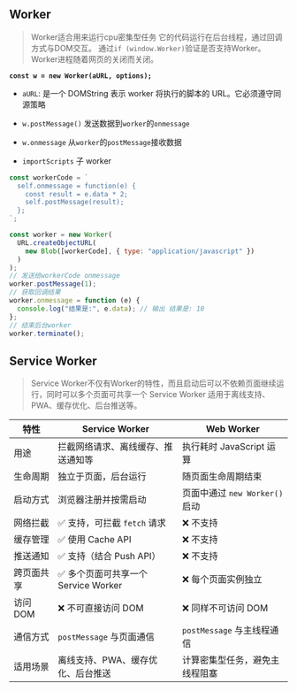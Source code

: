 ## Worker

> Worker适合用来运行cpu密集型任务 它的代码运行在后台线程，通过回调方式与DOM交互。
通过`if (window.Worker)`验证是否支持Worker。Worker进程随着网页的关闭而关闭。



**`const w = new Worker(aURL, options);`**

- `aURL`: 是一个 DOMString 表示 worker 将执行的脚本的 URL。它必须遵守同源策略
- `w.postMessage()` 发送数据到`worker`的`onmessage`
- `w.onmessage` 从`worker`的`postMessage`接收数据

- `importScripts` 子 worker

```js
const workerCode = `
  self.onmessage = function(e) {
    const result = e.data * 2;
    self.postMessage(result);
  };
`;

const worker = new Worker(
  URL.createObjectURL(
    new Blob([workerCode], { type: "application/javascript" })
  )
);
// 发送给workerCode onmessage
worker.postMessage(1);
// 获取回调结果
worker.onmessage = function (e) {
  console.log("结果是:", e.data); // 输出 结果是: 10
};
// 结束后台worker
worker.terminate();
```

## Service Worker

> Service Worker不仅有Worker的特性，而且启动后可以不依赖页面继续运行，同时可以多个页面可共享一个 Service Worker
适用于离线支持、PWA、缓存优化、后台推送等。	


| 特性             | Service Worker                          | Web Worker                            |
|------------------|------------------------------------------|----------------------------------------|
| 用途             | 拦截网络请求、离线缓存、推送通知等      | 执行耗时 JavaScript 运算               |
| 生命周期         | 独立于页面，后台运行                     | 随页面生命周期结束                     |
| 启动方式         | 浏览器注册并按需启动                     | 页面中通过 `new Worker()` 启动         |
| 网络拦截         | ✅ 支持，可拦截 `fetch` 请求              | ❌ 不支持                               |
| 缓存管理         | ✅ 使用 Cache API                        | ❌ 不支持                               |
| 推送通知         | ✅ 支持（结合 Push API）                 | ❌ 不支持                               |
| 跨页面共享       | ✅ 多个页面可共享一个 Service Worker     | ❌ 每个页面实例独立                    |
| 访问 DOM         | ❌ 不可直接访问 DOM                      | ❌ 同样不可访问 DOM                    |
| 通信方式         | `postMessage` 与页面通信                 | `postMessage` 与主线程通信             |
| 适用场景         | 离线支持、PWA、缓存优化、后台推送       | 计算密集型任务，避免主线程阻塞         |


